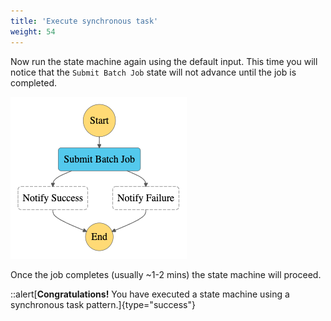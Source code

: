 ```yaml
---
title: 'Execute synchronous task'
weight: 54
---
```


Now run the state machine again using the default input. This time you will notice that the `Submit Batch Job` state will not advance until the job is completed.

![Module 3 Workflow](/static/img/module-3/modified-workflow.png)

Once the job completes (usually ~1-2 mins) the state machine will proceed.

::alert[**Congratulations!** You have executed a state machine using a synchronous task pattern.]{type="success"}